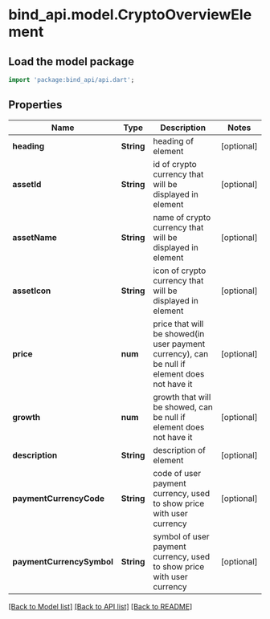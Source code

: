 # bind_api.model.CryptoOverviewElement

## Load the model package
```dart
import 'package:bind_api/api.dart';
```

## Properties
Name | Type | Description | Notes
------------ | ------------- | ------------- | -------------
**heading** | **String** | heading of element | [optional] 
**assetId** | **String** | id of crypto currency that will be displayed in element | [optional] 
**assetName** | **String** | name of crypto currency that will be displayed in element | [optional] 
**assetIcon** | **String** | icon of crypto currency that will be displayed in element | [optional] 
**price** | **num** | price that will be showed(in user payment currency), can be null if element does not have it | [optional] 
**growth** | **num** | growth that will be showed, can be null if element does not have it | [optional] 
**description** | **String** | description of element | [optional] 
**paymentCurrencyCode** | **String** | code of user payment currency, used to show price with user currency | [optional] 
**paymentCurrencySymbol** | **String** | symbol of user payment currency, used to show price with user currency | [optional] 

[[Back to Model list]](../README.md#documentation-for-models) [[Back to API list]](../README.md#documentation-for-api-endpoints) [[Back to README]](../README.md)



